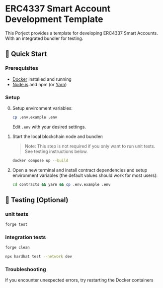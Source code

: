 # ERC4337 Smart Account Development Template

This Porject provides a template for developing ERC4337 Smart Accounts. With an integrated bundler for testing.

## 🚀 Quick Start

### Prerequisites

- [Docker](https://www.docker.com/) installed and running
- [Node.js](https://nodejs.org/) and npm (or [Yarn](https://yarnpkg.com/))

### Setup

0. Setup environment variables:

   ```bash
   cp .env.example .env
   ```

   Edit `.env` with your desired settings.

1. Start the local blockchain node and bundler:

   > Note: This step is not required if you only want to run unit tests. See testing instructions below.


   ```bash
   docker compose up --build
   ```

2. Open a new terminal and install contract dependencies and setup environment variables (the default values should work for most users):

   ```bash
   cd contracts && yarn && cp .env.example .env
   ```

## 🧪 Testing (Optional)

### unit tests

```bash
forge test
```

### integration tests

```bash
forge clean
```

```bash
npx hardhat test --network dev
```

### Troubleshooting

If you encounter unexpected errors, try restarting the Docker containers
